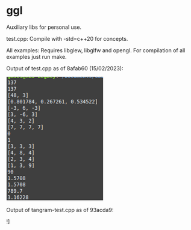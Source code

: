 # ggl
Auxiliary libs for personal use.

test.cpp:
Compile with -std=c++20 for concepts.

All examples:
Requires libglew, libglfw and opengl. 
For compilation of all examples just run make.

Output of test.cpp as of 8afab60 (15/02/2023):

![](example.png) 



Output of tangram-test.cpp as of 93acda9:

!][](tangram.png)
